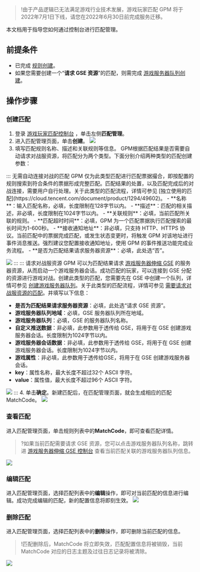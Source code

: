 >!由于产品逻辑已无法满足游戏行业技术发展，游戏玩家匹配 GPM 将于2022年7月1日下线，请您在2022年6月30日前完成服务迁移。

本文档用于指导您如何通过控制台进行匹配管理。

## 前提条件

- 已完成 [规则创建](https://cloud.tencent.com/document/product/1294/48962)。
- 如果您需要创建一个“**请求 GSE 资源**”的匹配，则需完成 [游戏服务器队列创建](https://cloud.tencent.com/document/product/1165/41031)。

## 操作步骤

### 创建匹配

1. 登录 [游戏玩家匹配控制台](https://console.cloud.tencent.com/gpm) ，单击左侧**匹配管理**。
2. 进入匹配管理页面，单击**创建**。
   ![](https://main.qcloudimg.com/raw/3fdf7b62de89ae5e1fb720de402fef0c.jpg)
3. 填写匹配规则名称、描述和关联规则等信息。
   GPM根据匹配结果是否需要自动请求对战服资源，将匹配分为两个类型。下面分别介绍两种类型的匹配创建参数：
<dx-tabs>
::: 无需自动连接对战的匹配
GPM 仅为此类型匹配进行匹配票据撮合，即按配置的规则搜索到符合条件的票据形成完整匹配。匹配结果的处置，以及匹配完成后的对战连接，需要用户自行处理。关于此类型的匹配流程，详情可参见 [独立使用的匹配](https://cloud.tencent.com/document/product/1294/49602)。
- **名称**：输入匹配名称，必填，长度限制在128字节以内。
- **描述**：匹配的相关描述，非必填，长度限制在1024字节以内。
- **关联规则**：必填，当前匹配所关联的规则。
- **匹配超时时间**：必填，GPM 为一个匹配票据执行匹配搜索的最长时间为1-600秒。
- **接收通知地址**：非必填，只支持 HTTP、HTTPS 协议。当前匹配中的票据完成匹配，或发生状态变更时，将触发 GPM 对该地址进行事件消息推送。强烈建议您配置接收通知地址，使用 GPM 的事件推送功能完成业务流程。
- **是否为匹配结果请求服务器资源**：必填，此处选“否”。

![](https://main.qcloudimg.com/raw/39e505fc68bd087f36edda453bea460f.jpg)
:::
:::  请求对战服资源
GPM 可以为匹配结果请求 [游戏服务器伸缩 GSE](https://cloud.tencent.com/document/product/1165) 的服务器资源，从而启动一个游戏服务器会话。成功匹配的玩家，可以连接到 GSE 分配的资源进行游戏对战。创建此类型的匹配，您需要先在 GSE 中创建一个队列，详情可参见 [创建游戏服务器队列](https://cloud.tencent.com/document/product/1165/41031)。关于此类型的匹配流程，详情可参见 [需要请求对战服资源的匹配](https://cloud.tencent.com/document/product/1294/49601)。并填写以下信息：

- **是否为匹配结果请求服务器资源**：必填，此处选“请求 GSE 资源”。
- **游戏服务器队列地域**：必填，GSE 服务器队列所在地域。
- **游戏服务器队列**：必填，GSE 的服务器队列名称。
- **自定义推送数据**：非必填，此参数用于透传给 GSE，将用于在 GSE 创建游戏服务器会话。长度限制为1024字节以内。
- **游戏服务器会话数据**：非必填，此参数用于透传给 GSE，将用于在 GSE 创建游戏服务器会话。长度限制为1024字节以内。
- **游戏属性**：非必填，此参数用于透传给GSE，将用于在 GSE 创建游戏服务器会话。
- **key**：属性名称，最大长度不超过32个 ASCll 字符。
- **value**：属性值，最大长度不超过96个 ASCll 字符。

![](https://main.qcloudimg.com/raw/c6b59a8772b9a3eb003fd3c591ab75c9.jpg)
:::
</dx-tabs>
4. 单击**确定**。新建匹配后，在匹配管理页面，就会生成相应的匹配 MatchCode。
   ![](https://main.qcloudimg.com/raw/e459b3948922bbe38b947f5be0d70789.jpg)

### 查看匹配

进入匹配管理页面，单击规则列表中的**MatchCode**，即可查看匹配详情。

>?如果当前匹配需要请求 GSE 资源，您可以点击游戏服务器队列名称，跳转进 [游戏服务器伸缩 GSE 控制台](https://console.cloud.tencent.com/gpm) 查看当前匹配关联的游戏服务器队列信息。
>
![](https://main.qcloudimg.com/raw/09ab6b99d7693c41a660876221b75090.jpg)

### 编辑匹配

进入匹配管理页面，选择匹配列表中的**编辑**操作，即可对当前匹配的信息进行编辑。成功完成编辑的匹配，新的配置信息将即刻生效。
![](https://main.qcloudimg.com/raw/0c13529c6f90f594e31db393af65d439.jpg)

### 删除匹配

进入匹配管理页面，选择匹配列表中的**删除**操作，即可删除当前匹配的信息。

>!匹配删除后，MatchCode 将立即失效，匹配配置信息将被销毁，当前 MatchCode 对应的日志主题及过往日志记录将被清除。
>
![](https://main.qcloudimg.com/raw/c62c5fe0a841c939342e915d184ce320.jpg)



